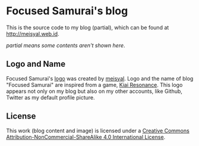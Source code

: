 # Focused Samurai's blog
This is the source code to my blog (partial), which can be found at http://meisyal.web.id.

*partial means some contents aren't shown here*.

## Logo and Name
Focused Samurai's [logo][logo] was created by [meisyal][meisyal]. Logo and the name of blog "Focused Samurai" are inspired from a game, [Kiai Resonance][kiairesonance]. This logo appears not only on my blog but also on my other accounts, like Github, Twitter as my default profile picture.

## License
This work (blog content and image) is licensed under a [Creative Commons Attribution-NonCommercial-ShareAlike 4.0 International License][cclicense].

[logo]: https://github.com/meisyal/meisyal.web.id/blob/master/images/focused-samurai.png
[meisyal]: https://github.com/meisyal
[kiairesonance]: http://www.kiairesonance.com/
[cclicense]: http://creativecommons.org/licenses/by-nc-sa/4.0/
